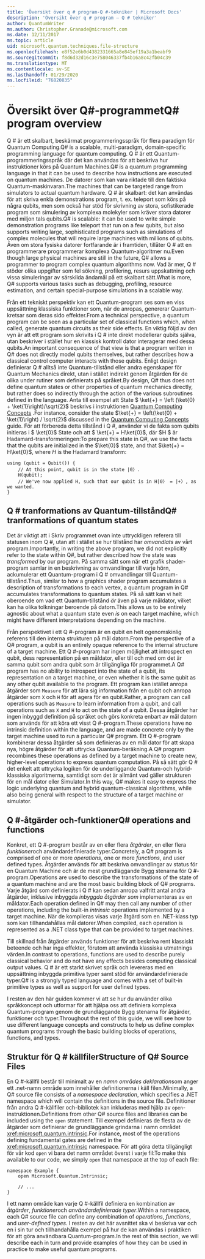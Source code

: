 ```yaml
---
title: 'Översikt över q # program-Q #-tekniker | Microsoft Docs'
description: 'Översikt över q # program – Q # tekniker'
author: QuantumWriter
ms.author: Christopher.Granade@microsoft.com
ms.date: 12/11/2017
ms.topic: article
uid: microsoft.quantum.techniques.file-structure
ms.openlocfilehash: e8f52e6b0d4382331665a8e845ef19a3a1beabf9
ms.sourcegitcommit: f8d6d32d16c3e758046337fb4b16a8c42fb04c39
ms.translationtype: MT
ms.contentlocale: sv-SE
ms.lasthandoff: 01/29/2020
ms.locfileid: "76820835"
---
```

# <a name="q-program-overview"></a><span data-ttu-id="d4482-103">Översikt över Q#-programmet</span><span class="sxs-lookup"><span data-stu-id="d4482-103">Q# program overview</span></span>

<span data-ttu-id="d4482-104">Q # är ett skalbart, beskärmat programmeringsspråk för flera paradigm för Quantum Computing.</span><span class="sxs-lookup"><span data-stu-id="d4482-104">Q# is a scalable, multi-paradigm, domain-specific programming language for quantum computing.</span></span> <span data-ttu-id="d4482-105">Q # är ett Quantum-programmeringsspråk där det kan användas för att beskriva hur instruktioner körs på Quantum Machines.</span><span class="sxs-lookup"><span data-stu-id="d4482-105">Q# is a quantum programming language in that it can be used to describe how instructions are executed on quantum machines.</span></span> <span data-ttu-id="d4482-106">De datorer som kan vara riktade till den faktiska Quantum-maskinvaran.</span><span class="sxs-lookup"><span data-stu-id="d4482-106">The machines that can be targeted range from simulators to actual quantum hardware.</span></span> <span data-ttu-id="d4482-107">Q # är skalbart: det kan användas för att skriva enkla demonstrations program, t. ex. teleport som körs på några qubits, men som också har stöd för skrivning av stora, sofistikerade program som simulering av komplexa molekyler som kräver stora datorer med miljon tals qubits.</span><span class="sxs-lookup"><span data-stu-id="d4482-107">Q# is scalable: it can be used to write simple demonstration programs like teleport that run on a few qubits, but also supports writing large, sophisticated programs such as simulations of complex molecules that will require large machines with millions of qubits.</span></span> <span data-ttu-id="d4482-108">Även om stora fysiska datorer fortfarande är i framtiden, tillåter Q # att en programmerare programmerar komplexa Quantum-algoritmer nu.</span><span class="sxs-lookup"><span data-stu-id="d4482-108">Even though large physical machines are still in the future, Q# allows a programmer to program complex quantum algorithms now.</span></span> <span data-ttu-id="d4482-109">Vad är mer, Q # stöder olika uppgifter som fel sökning, profilering, resurs uppskattning och vissa simuleringar av särskilda ändamål på ett skalbart sätt.</span><span class="sxs-lookup"><span data-stu-id="d4482-109">What is more, Q# supports various tasks such as debugging, profiling, resource estimation, and certain special-purpose simulations in a scalable way.</span></span> 

<span data-ttu-id="d4482-110">Från ett tekniskt perspektiv kan ett Quantum-program ses som en viss uppsättning klassiska funktioner som, när de anropas, genererar Quantum-kretsar som deras sido effekter.</span><span class="sxs-lookup"><span data-stu-id="d4482-110">From a technical perspective, a quantum program can be seen as a particular set of classical functions which, when called, generate quantum circuits as their side effects.</span></span> <span data-ttu-id="d4482-111">En viktig följd av den vyn är att ett program som skrivits i Q # inte direkt modellerar qubits själva, utan beskriver i stället hur en klassisk kontroll dator interagerar med dessa qubits.</span><span class="sxs-lookup"><span data-stu-id="d4482-111">An important consequence of that view is that a program written in Q# does not directly model qubits themselves, but rather describes how a classical control computer interacts with those qubits.</span></span>
<span data-ttu-id="d4482-112">Enligt design definierar Q # alltså inte Quantum-tillstånd eller andra egenskaper för Quantum Mechanics direkt, utan i stället indirekt genom åtgärden för de olika under rutiner som definierats på språket.</span><span class="sxs-lookup"><span data-stu-id="d4482-112">By design, Q# thus does not define quantum states or other properties of quantum mechanics directly, but rather does so indirectly through the action of the various subroutines defined in the language.</span></span>
<span data-ttu-id="d4482-113">Anta till exempel att State $ \ket{+} = \left (\ket{0} + \ket{1}\right)/\sqrt{2}$ beskrivs i instruktionen [Quantum Computing Concepts](xref:microsoft.quantum.concepts.intro) .</span><span class="sxs-lookup"><span data-stu-id="d4482-113">For instance, consider the state $\ket{+} = \left(\ket{0} + \ket{1}\right) / \sqrt{2}$ discussed in the [Quantum Computing Concepts](xref:microsoft.quantum.concepts.intro) guide.</span></span>
<span data-ttu-id="d4482-114">För att förbereda detta tillstånd i Q #, använder vi de fakta som qubits initieras i $ \ket{0}$ State och att $ \ket{+} = H\ket{0}$, där $H $ är Hadamard-transformeringen:</span><span class="sxs-lookup"><span data-stu-id="d4482-114">To prepare this state in Q#, we use the facts that the qubits are initialized in the $\ket{0}$ state, and that $\ket{+} = H\ket{0}$, where $H$ is the Hadamard transform:</span></span>

```qsharp
using (qubit = Qubit()) {
    // At this point, qubit is in the state |0〉.
    H(qubit);
    // We've now applied H, such that our qubit is in H|0〉 = |+〉, as we wanted.
}
```
## <a name="q-tranformations-of-quantum-states"></a><span data-ttu-id="d4482-115">Q # tranformations av Quantum-tillstånd</span><span class="sxs-lookup"><span data-stu-id="d4482-115">Q# tranformations of quantum states</span></span>

<span data-ttu-id="d4482-116">Det är viktigt att i Skriv programmet ovan inte uttryckligen referera till statusen inom Q #, utan att i stället se hur tillstånd har *omvandlats* av vårt program.</span><span class="sxs-lookup"><span data-stu-id="d4482-116">Importantly, in writing the above program, we did not explicitly refer to the state within Q#, but rather described how the state was *transformed* by our program.</span></span>
<span data-ttu-id="d4482-117">På samma sätt som när ett grafik shader-program samlar in en beskrivning av omvandlingar till varje hörn, ackumulerar ett Quantum-program i Q # omvandlingar till Quantum-tillstånd.</span><span class="sxs-lookup"><span data-stu-id="d4482-117">Thus, similar to how a graphics shader program accumulates a description of transformations to each vertex, a quantum program in Q# accumulates transformations to quantum states.</span></span>
<span data-ttu-id="d4482-118">På så sätt kan vi helt oberoende om vad ett Quantum-tillstånd *är* även på varje måldator, vilket kan ha olika tolkningar beroende på datorn.</span><span class="sxs-lookup"><span data-stu-id="d4482-118">This allows us to be entirely agnostic about what a quantum state even *is* on each target machine, which might have different interpretations depending on the machine.</span></span> 

<span data-ttu-id="d4482-119">Från perspektivet i ett Q #-program är en qubit en helt ogenomskinlig referens till den interna strukturen på mål datorn.</span><span class="sxs-lookup"><span data-stu-id="d4482-119">From the perspective of a Q# program, a qubit is an entirely opaque reference to the internal structure of a target machine.</span></span>
<span data-ttu-id="d4482-120">Ett Q #-program har ingen möjlighet att introspect en qubit, dess representation på en måldator, eller till och med om det är samma qubit som andra qubit som är tillgängliga för programmet.</span><span class="sxs-lookup"><span data-stu-id="d4482-120">A Q# program has no ability to introspect into the state of a qubit, its representation on a target machine, or even whether it is the same qubit as any other qubit available to the program.</span></span>
<span data-ttu-id="d4482-121">Ett program kan istället anropa åtgärder som `Measure` för att lära sig information från en qubit och anropa åtgärder som `X` och `H` för att agera för en qubit.</span><span class="sxs-lookup"><span data-stu-id="d4482-121">Rather, a program can call operations such as `Measure` to learn information from a qubit, and call operations such as `X` and `H` to act on the state of a qubit.</span></span>
<span data-ttu-id="d4482-122">Dessa åtgärder har ingen inbyggd definition på språket och görs konkreta enbart av mål datorn som används för att köra ett visst Q #-program.</span><span class="sxs-lookup"><span data-stu-id="d4482-122">These operations have no intrinsic definition within the language, and are made concrete only by the target machine used to run a particular Q# program.</span></span>
<span data-ttu-id="d4482-123">Ett Q #-program kombinerar dessa åtgärder så som definieras av en mål dator för att skapa nya, högre åtgärder för att uttrycka Quantum-beräkning.</span><span class="sxs-lookup"><span data-stu-id="d4482-123">A Q# program recombines these operations as defined by a target machine to create new, higher-level operations to express quantum computation.</span></span>
<span data-ttu-id="d4482-124">På så sätt gör Q # det enkelt att uttrycka logiken för de underliggande Quantum-och hybrid-klassiska algoritmerna, samtidigt som det är allmänt vad gäller strukturen för en mål dator eller Simulator.</span><span class="sxs-lookup"><span data-stu-id="d4482-124">In this way, Q# makes it easy to express the logic underlying quantum and hybrid quantum-classical algorithms, while also being general with respect to the structure of a target machine or simulator.</span></span>

## <a name="q-operations-and-functions"></a><span data-ttu-id="d4482-125">Q #-åtgärder och-funktioner</span><span class="sxs-lookup"><span data-stu-id="d4482-125">Q# operations and functions</span></span>

<span data-ttu-id="d4482-126">Konkret, ett Q #-program består av en eller flera *åtgärder*, en eller flera *funktioner*och användardefinierade typer.</span><span class="sxs-lookup"><span data-stu-id="d4482-126">Concretely, a Q# program is comprised of one or more *operations*, one or more *functions*, and user defined types.</span></span> <span data-ttu-id="d4482-127">Åtgärder används för att beskriva omvandlingar av status för en Quantum Machine och är de mest grundläggande Bygg stenarna för Q #-program.</span><span class="sxs-lookup"><span data-stu-id="d4482-127">Operations are used to describe the transformations of the state of a quantum machine and are the most basic building block of Q# programs.</span></span> <span data-ttu-id="d4482-128">Varje åtgärd som definierats i Q # kan sedan anropa valfritt antal andra åtgärder, inklusive inbyggda *inbyggda åtgärder som* implementeras av en måldator.</span><span class="sxs-lookup"><span data-stu-id="d4482-128">Each operation defined in Q# may then call any number of other operations, including the built-in *intrinsic* operations implemented by a target machine.</span></span>
<span data-ttu-id="d4482-129">När de kompileras visas varje åtgärd som en .NET-klass typ som kan tillhandahållas mål datorer.</span><span class="sxs-lookup"><span data-stu-id="d4482-129">When compiled, each operation is represented as a .NET class type that can be provided to target machines.</span></span>

<span data-ttu-id="d4482-130">Till skillnad från åtgärder används funktioner för att beskriva rent klassiskt beteende och har inga effekter, förutom att använda klassiska utmatnings värden.</span><span class="sxs-lookup"><span data-stu-id="d4482-130">In contrast to operations, functions are used to describe purely classical behavior and do not have any effects besides computing classical output values.</span></span> <span data-ttu-id="d4482-131">Q # är ett starkt skrivet språk och levereras med en uppsättning inbyggda primitiva typer samt stöd för användardefinierade typer.</span><span class="sxs-lookup"><span data-stu-id="d4482-131">Q# is a strongly typed language and comes with a set of built-in primitive types as well as support for user defined types.</span></span> 

<span data-ttu-id="d4482-132">I resten av den här guiden kommer vi att se hur du använder olika språkkoncept och utformar för att hjälpa oss att definiera komplexa Quantum-program genom de grundläggande Bygg stenarna för åtgärder, funktioner och typer.</span><span class="sxs-lookup"><span data-stu-id="d4482-132">Throughout the rest of this guide, we will see how to use different language concepts and constructs to help us define complex quantum programs through the basic building blocks of operations, functions, and types.</span></span> 

## <a name="structure-of-q-source-files"></a><span data-ttu-id="d4482-133">Struktur för Q # källfiler</span><span class="sxs-lookup"><span data-stu-id="d4482-133">Structure of Q# Source Files</span></span>

<span data-ttu-id="d4482-134">En Q #-källfil består till minimalt av en *namn områdes deklaration*som anger ett .net-namn område som innehåller definitionerna i käll filen.</span><span class="sxs-lookup"><span data-stu-id="d4482-134">Minimally, a Q# source file consists of a *namespace declaration*, which specifies a .NET namespace which will contain the definitions in the source file.</span></span>
<span data-ttu-id="d4482-135">Definitioner från andra Q #-källfiler och-bibliotek kan inkluderas med hjälp av `open`-instruktionen.</span><span class="sxs-lookup"><span data-stu-id="d4482-135">Definitions from other Q# source files and libraries can be included using the `open` statement.</span></span>
<span data-ttu-id="d4482-136">Till exempel definieras de flesta av de åtgärder som definierar de grundläggande grindarna i namn området <xref:microsoft.quantum.intrinsic>.</span><span class="sxs-lookup"><span data-stu-id="d4482-136">For instance, most of the operations defining fundamental gates are defined in the <xref:microsoft.quantum.intrinsic> namespace.</span></span>
<span data-ttu-id="d4482-137">För att göra detta tillgängligt för vår kod `open` vi bara det namn området överst i varje fil:</span><span class="sxs-lookup"><span data-stu-id="d4482-137">To make this available to our code, we simply `open` that namespace at the top of each file:</span></span>

```qsharp
namespace Example {
    open Microsoft.Quantum.Intrinsic;

    // ...
}
```

<span data-ttu-id="d4482-138">I ett namn område kan varje Q #-källfil definiera en kombination av *åtgärder*, *funktioner*och *användardefinierade typer*.</span><span class="sxs-lookup"><span data-stu-id="d4482-138">Within a namespace, each Q# source file can define any combination of *operations*, *functions*, and *user-defined types*.</span></span>
<span data-ttu-id="d4482-139">I resten av det här avsnittet ska vi beskriva var och en i sin tur och tillhandahålla exempel på hur de kan användas i praktiken för att göra användbara Quantum-program.</span><span class="sxs-lookup"><span data-stu-id="d4482-139">In the rest of this section, we will describe each in turn and provide examples of how they can be used in practice to make useful quantum programs.</span></span>
